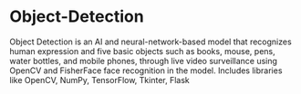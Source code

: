 # Object-Detection
Object Detection is an AI and neural-network-based model that recognizes human expression and five basic objects such as  books, mouse, pens, water bottles, and mobile phones, through live video surveillance using OpenCV and  FisherFace face recognition in the model. Includes libraries like OpenCV, NumPy, TensorFlow, Tkinter, Flask 
